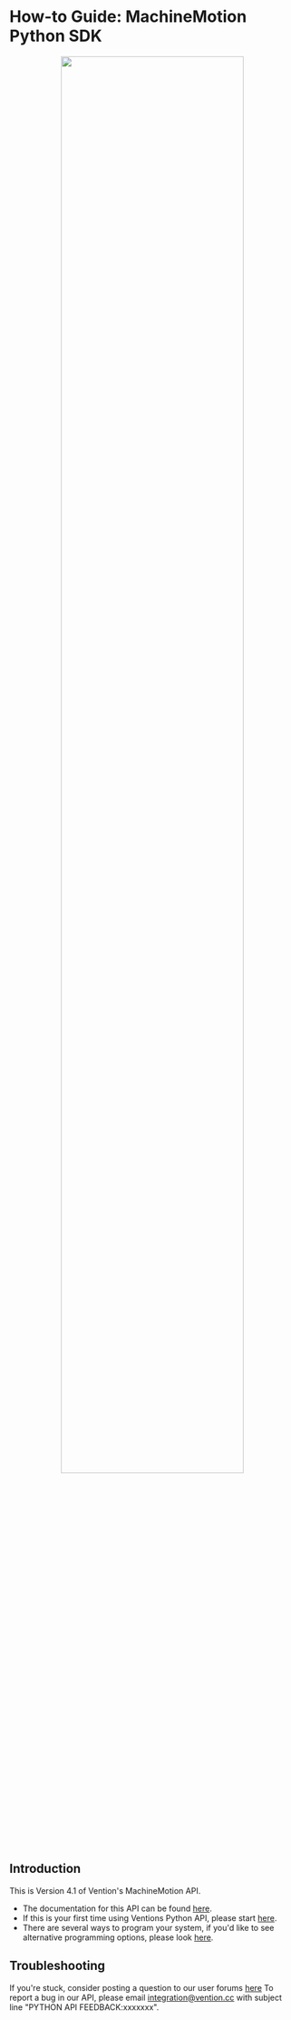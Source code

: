 ﻿# How-to Guide: MachineMotion Python SDK

<div style="text-align: center;"><img src="https://s3.amazonaws.com/ventioncms/vention_images/images/000/001/021/large/cover_python_guide.png?1550698357" width="80%" /></div>

<p>&nbsp;</p>

## Introduction

This is Version 4.1 of Vention's MachineMotion API. 

 - The documentation for this API can be found [here](https://vention.io/resources/guides/python-api-reference-v3-0-62).
 - If this is your first time using Ventions Python API, please start [here](https://vention.io/resources/guides/programming-manual-python-55).
 - There are several ways to program your system, if you'd like to see alternative programming options, please look [here](https://vention.io/resources/guides/programming-options-162).

## Troubleshooting
If you're stuck, consider posting a question to our user forums [here](https://community.vention.io/categories/machinemotion)
To report a bug in our API, please email integration@vention.cc with subject line "PYTHON API FEEDBACK:xxxxxxx". 
